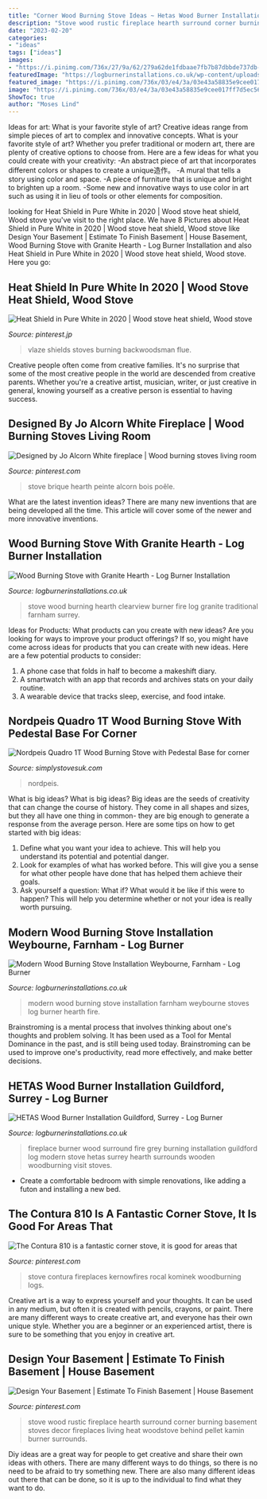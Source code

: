 ```yaml
---
title: "Corner Wood Burning Stove Ideas ~ Hetas Wood Burner Installation Guildford, Surrey"
description: "Stove wood rustic fireplace hearth surround corner burning basement stoves decor fireplaces living heat woodstove behind pellet kamin burner surrounds"
date: "2023-02-20"
categories:
- "ideas"
tags: ["ideas"]
images:
- "https://i.pinimg.com/736x/27/9a/62/279a62de1fdbaae7fb7b87dbbde737db--brick-cottage-white-fireplace.jpg"
featuredImage: "https://logburnerinstallations.co.uk/wp-content/uploads/2018/04/clearview-wood-burning-stove-0079.jpg"
featured_image: "https://i.pinimg.com/736x/03/e4/3a/03e43a58835e9cee017ff7d5ec5642a8.jpg"
image: "https://i.pinimg.com/736x/03/e4/3a/03e43a58835e9cee017ff7d5ec5642a8.jpg"
ShowToc: true
author: "Moses Lind"
---
```



Ideas for art: What is your favorite style of art?
Creative ideas range from simple pieces of art to complex and innovative concepts. What is your favorite style of art? Whether you prefer traditional or modern art, there are plenty of creative options to choose from. Here are a few ideas for what you could create with your creativity: 
-An abstract piece of art that incorporates different colors or shapes to create a unique造作。
-A mural that tells a story using color and space.
-A piece of furniture that is unique and bright to brighten up a room.
-Some new and innovative ways to use color in art such as using it in lieu of tools or other elements for composition.

	

		
looking for Heat Shield in Pure White in 2020 | Wood stove heat shield, Wood stove you've visit to the right place. We have 8 Pictures about Heat Shield in Pure White in 2020 | Wood stove heat shield, Wood stove like Design Your Basement | Estimate To Finish Basement | House Basement, Wood Burning Stove with Granite Hearth - Log Burner Installation and also Heat Shield in Pure White in 2020 | Wood stove heat shield, Wood stove. Here you go:
		
    
## Heat Shield In Pure White In 2020 | Wood Stove Heat Shield, Wood Stove

<img loading=lazy src="https://i.pinimg.com/736x/03/e4/3a/03e43a58835e9cee017ff7d5ec5642a8.jpg" onerror="this.onerror=null;this.src='https://tse2.mm.bing.net/th?id=OIP.-W8PeKiNeopWPOFJB8MskQHaK5&amp;pid=15.1';" alt="Heat Shield in Pure White in 2020 | Wood stove heat shield, Wood stove">

_Source: pinterest.jp_

>vlaze shields stoves burning backwoodsman flue. 

	

Creative people often come from creative families. It's no surprise that some of the most creative people in the world are descended from creative parents. Whether you're a creative artist, musician, writer, or just creative in general, knowing yourself as a creative person is essential to having success.

    
## Designed By Jo Alcorn White Fireplace | Wood Burning Stoves Living Room

<img loading=lazy src="https://i.pinimg.com/736x/27/9a/62/279a62de1fdbaae7fb7b87dbbde737db--brick-cottage-white-fireplace.jpg" onerror="this.onerror=null;this.src='https://tse4.mm.bing.net/th?id=OIP.IrAYFprPzLcQdL1toeC3QAHaLH&amp;pid=15.1';" alt="Designed by Jo Alcorn White fireplace | Wood burning stoves living room">

_Source: pinterest.com_

>stove brique hearth peinte alcorn bois poêle. 

	

What are the latest invention ideas?
There are many new inventions that are being developed all the time. This article will cover some of the newer and more innovative inventions.

    
## Wood Burning Stove With Granite Hearth - Log Burner Installation

<img loading=lazy src="https://logburnerinstallations.co.uk/wp-content/uploads/2018/04/clearview-wood-burning-stove-0079.jpg" onerror="this.onerror=null;this.src='https://tse2.mm.bing.net/th?id=OIP.k4rwxuUgCKLAE8rciLS4DQHaJ4&amp;pid=15.1';" alt="Wood Burning Stove with Granite Hearth - Log Burner Installation">

_Source: logburnerinstallations.co.uk_

>stove wood burning hearth clearview burner fire log granite traditional farnham surrey. 

	

Ideas for Products: What products can you create with new ideas?
Are you looking for ways to improve your product offerings? If so, you might have come across ideas for products that you can create with new ideas. Here are a few potential products to consider: 
1. A phone case that folds in half to become a makeshift diary.
2. A smartwatch with an app that records and archives stats on your daily routine.
3. A wearable device that tracks sleep, exercise, and food intake.

    
## Nordpeis Quadro 1T Wood Burning Stove With Pedestal Base For Corner

<img loading=lazy src="https://simplystovesuk.com/wp-content/uploads/product_images/QUADRO1T_1-620x1200.jpg" onerror="this.onerror=null;this.src='https://tse2.mm.bing.net/th?id=OIP.p6t_YEdK41rdaG3hqQ2r2AHaOV&amp;pid=15.1';" alt="Nordpeis Quadro 1T Wood Burning Stove with Pedestal Base for corner">

_Source: simplystovesuk.com_

>nordpeis. 

	

What is big ideas?
What is big ideas? Big ideas are the seeds of creativity that can change the course of history. They come in all shapes and sizes, but they all have one thing in common- they are big enough to generate a response from the average person. Here are some tips on how to get started with big ideas: 
1. Define what you want your idea to achieve. This will help you understand its potential and potential danger. 
2. Look for examples of what has worked before. This will give you a sense for what other people have done that has helped them achieve their goals. 
3. Ask yourself a question: What if? What would it be like if this were to happen? This will help you determine whether or not your idea is really worth pursuing. 

    
## Modern Wood Burning Stove Installation Weybourne, Farnham - Log Burner

<img loading=lazy src="https://logburnerinstallations.co.uk/wp-content/uploads/2018/04/modern-wood-burning-stoves-4804.jpg" onerror="this.onerror=null;this.src='https://tse1.mm.bing.net/th?id=OIP.QJmDGRL-2-3D6Ltvv_9a3wHaFj&amp;pid=15.1';" alt="Modern Wood Burning Stove Installation Weybourne, Farnham - Log Burner">

_Source: logburnerinstallations.co.uk_

>modern wood burning stove installation farnham weybourne stoves log burner hearth fire. 

	

Brainstroming is a mental process that involves thinking about one's thoughts and problem solving. It has been used as a Tool for Mental Dominance in the past, and is still being used today. Brainstroming can be used to improve one's productivity, read more effectively, and make better decisions.

    
## HETAS Wood Burner Installation Guildford, Surrey - Log Burner

<img loading=lazy src="https://logburnerinstallations.co.uk/wp-content/uploads/2018/04/modern-fireplace-surround-0107.jpg" onerror="this.onerror=null;this.src='https://tse1.mm.bing.net/th?id=OIP.oY_5-jGh7rvfdZ3lyNW-3gHaJ4&amp;pid=15.1';" alt="HETAS Wood Burner Installation Guildford, Surrey - Log Burner">

_Source: logburnerinstallations.co.uk_

>fireplace burner wood surround fire grey burning installation guildford log modern stove hetas surrey hearth surrounds wooden woodburning visit stoves. 

	

- Create a comfortable bedroom with simple renovations, like adding a futon and installing a new bed. 

    
## The Contura 810 Is A Fantastic Corner Stove, It Is Good For Areas That

<img loading=lazy src="https://i.pinimg.com/736x/98/99/55/989955b14dc2f8502a67749991001559.jpg" onerror="this.onerror=null;this.src='https://tse1.mm.bing.net/th?id=OIP.efVllx50UsrinZvbEVzzvAHaJ3&amp;pid=15.1';" alt="The Contura 810 is a fantastic corner stove, it is good for areas that">

_Source: pinterest.com_

>stove contura fireplaces kernowfires rocal kominek woodburning logs. 

	

Creative art is a way to express yourself and your thoughts. It can be used in any medium, but often it is created with pencils, crayons, or paint. There are many different ways to create creative art, and everyone has their own unique style. Whether you are a beginner or an experienced artist, there is sure to be something that you enjoy in creative art.

    
## Design Your Basement | Estimate To Finish Basement | House Basement

<img loading=lazy src="https://i.pinimg.com/736x/db/b8/3a/dbb83a2da975b185fb4096aa14c1338b.jpg" onerror="this.onerror=null;this.src='https://tse4.mm.bing.net/th?id=OIP.6JNljjhJUafn4AxkG0mNcQHaJ3&amp;pid=15.1';" alt="Design Your Basement | Estimate To Finish Basement | House Basement">

_Source: pinterest.com_

>stove wood rustic fireplace hearth surround corner burning basement stoves decor fireplaces living heat woodstove behind pellet kamin burner surrounds. 

	

Diy ideas are a great way for people to get creative and share their own ideas with others. There are many different ways to do things, so there is no need to be afraid to try something new. There are also many different ideas out there that can be done, so it is up to the individual to find what they want to do.

